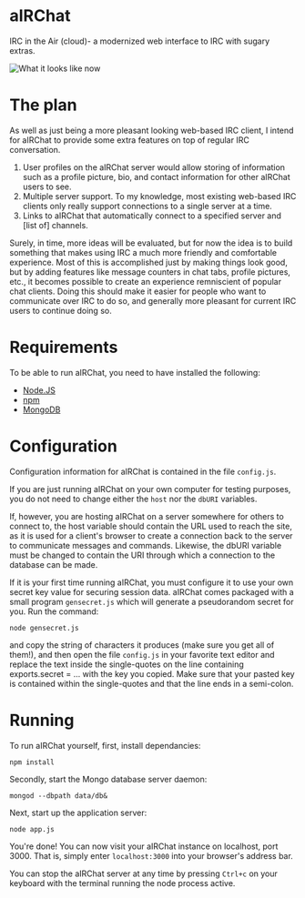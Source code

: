aIRChat
=======

IRC in the Air (cloud)- a modernized web interface to IRC with sugary extras.

![What it looks like now](https://i.imgur.com/9VOYl3p.png)

The plan
========

As well as just being a more pleasant looking web-based IRC client, I intend
for aIRChat to provide some extra features on top of regular IRC conversation.

1. User profiles on the aIRChat server would allow storing of information such as
a profile picture, bio, and contact information for other aIRChat users to see.
2. Multiple server support. To my knowledge, most existing web-based IRC clients
only really support connections to a single server at a time.
3. Links to aIRChat that automatically connect to a specified server and [list of]
channels.

Surely, in time, more ideas will be evaluated, but for now the idea is to build
something that makes using IRC a much more friendly and comfortable experience.
Most of this is accomplished just by making things look good, but by adding
features like message counters in chat tabs, profile pictures, etc., it becomes
possible to create an experience remniscient of popular chat clients. Doing this
should make it easier for people who want to communicate over IRC to do so, and
generally more pleasant for current IRC users to continue doing so.

Requirements
============

To be able to run aIRChat, you need to have installed the following:

* [Node.JS](http://nodejs.org/)
* [npm](https://www.npmjs.org/)
* [MongoDB](http://www.mongodb.org/) 

Configuration
=============

Configuration information for aIRChat is contained in the file `config.js`.

If you are just running aIRChat on your own computer for testing purposes, you
do not need to change either the `host` nor the `dbURI` variables.  
  
If, however, you are hosting aIRChat on a server somewhere for others to connect to, 
the host variable should contain the URL used to reach the site, as it is used for
a client's browser to create a connection back to the server to communicate messages
and commands.
Likewise, the dbURI variable must be changed to contain the URI through which a 
connection to the database can be made.

If it is your first time running aIRChat, you must configure it to use your own
secret key value for securing session data. aIRChat comes packaged with a small
program `gensecret.js` which will generate a pseudorandom secret for you. Run
the command:

`node gensecret.js`

and copy the string of characters it produces (make sure you get all of them!), and
then open the file `config.js` in your favorite text editor and replace the text inside
the single-quotes on the line containing exports.secret = ... with the key you copied.
Make sure that your pasted key is contained within the single-quotes and that the line
ends in a semi-colon.



Running
=======

To run aIRChat yourself, first, install dependancies:

`npm install`

Secondly, start the Mongo database server daemon:

`mongod --dbpath data/db&`

Next, start up the application server:

`node app.js`

You're done! You can now visit your aIRChat instance on localhost, port 3000.
That is, simply enter `localhost:3000` into your browser's address bar.

You can stop the aIRChat server at any time by pressing `Ctrl+c` on your keyboard
with the terminal running the node process active.
